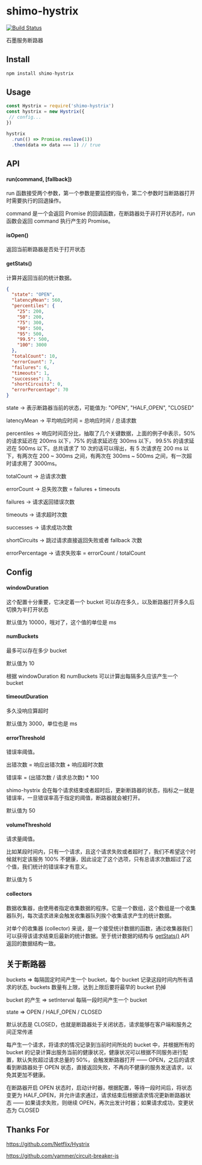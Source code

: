 # shimo-hystrix

[![Build Status](https://travis-ci.org/shimohq/shimo-hystrix.svg?branch=master)](https://travis-ci.org/shimohq/shimo-hystrix)

石墨服务断路器

## Install

```JavaScript
npm install shimo-hystrix
```

## Usage

```JavaScript
const Hystrix = require('shimo-hystrix')
const hystrix = new Hystrix({
 // config...
})

hystrix
  .run(() => Promise.reslove(1))
  .then(data => data === 1) // true
```

## API

#### run(command, [fallback])

run 函数接受两个参数，第一个参数是要监控的指令，第二个参数时当断路器打开时需要执行的回退操作。

command 是一个会返回 Promise 的回调函数，在断路器处于非打开状态时，run 函数会返回 command 执行产生的 Promise。

#### isOpen()

返回当前断路器是否处于打开状态

#### getStats()

计算并返回当前的统计数据。

```JSON
{
  "state": "OPEN",
  "latencyMean": 560,
  "percentiles": {
    "25": 200,
    "50": 200,
    "75": 300,
    "90": 500,
    "95": 500,
    "99.5": 500,
    "100": 3000
  },
  "totalCount": 10,
  "errorCount": 7,
  "failures": 6,
  "timeouts": 1,
  "successes": 3,
  "shortCircuits": 0,
  "errorPercentage": 70
}
```
state -> 表示断路器当前的状态，可能值为: "OPEN", "HALF_OPEN", "CLOSED"

latencyMean -> 平均响应时间 = 总响应时间 / 总请求数

percentiles -> 响应时间百分比，抽取了几个关键数据，上面的例子中表示，50% 的请求延迟在 200ms 以下，75% 的请求延迟在 300ms 以下， 99.5% 的请求延迟在 500ms 以下。总共请求了 10 次的话可以得出，有 5 次请求在 200 ms 以下，有两次在 200 ~ 300ms 之间，有两次在 300ms ~ 500ms 之间，有一次超时请求用了 3000ms。

totalCount -> 总请求次数

errorCount -> 总失败次数 = failures + timeouts

failures -> 请求返回错误次数

timeouts -> 请求超时次数

successes -> 请求成功次数

shortCircuits -> 跳过请求直接返回失败或者 fallback 次数

errorPercentage -> 请求失败率 = errorCount / totalCount

## Config

#### windowDuration

这个配置十分重要，它决定着一个 bucket 可以存在多久，以及断路器打开多久后切换为半打开状态

默认值为 10000，哦对了，这个值的单位是 ms

#### numBuckets

最多可以存在多少 bucket

默认值为 10

根据 windowDuration 和 numBuckets 可以计算出每隔多久应该产生一个 bucket

#### timeoutDuration

多久没响应算超时

默认值为 3000，单位也是 ms

#### errorThreshold

错误率阈值。

出错次数 = 响应出错次数 + 响应超时次数

错误率 = (出错次数 / 请求总次数) * 100

shimo-hystrix 会在每个请求结束或者超时后，更新断路器的状态，指标之一就是错误率，一旦错误率高于指定的阈值，断路器就会被打开。

默认值为 50

#### volumeThreshold

请求量阈值。

比如某段时间内，只有一个请求，且这个请求失败或者超时了，我们不希望这个时候就判定该服务 100% 不健康，因此设定了这个选项，只有总请求次数超过了这个值，我们统计的错误率才有意义。

默认值为 5

#### collectors

数据收集器，由使用者指定收集数据的程序。它是一个数组，这个数组是一个收集器队列，每次请求进来会触发收集器队列挨个收集请求产生的统计数据。

对单个的收集器 (collector) 来说，是一个接受统计数据的函数，通过收集器我们可以获得该请求结束后最新的统计数据。至于统计数据的结构与 [getStats()](#getstats) API 返回的数据结构一致。

## 关于断路器

buckets => 每隔固定时间产生一个 bucket，每个 bucket 记录这段时间内所有请求的状态, buckets 数量有上限，达到上限后要将最早的 bucket 扔掉

bucket 的产生 => setInterval 每隔一段时间产生一个 bucket

state => OPEN / HALF_OPEN / CLOSED

默认状态是 CLOSED，也就是断路器处于关闭状态，请求能够在客户端和服务之间正常传递

每产生一个请求，将请求的情况记录到当前时间所处的 bucket 中，并根据所有的 bucket 的记录计算出服务当前的健康状况，健康状况可以根据不同服务进行配置，默认失败超过请求总量的 50%，会触发断路器打开 —— OPEN，之后的请求看到断路器处于 OPEN 状态，直接返回失败，不再向不健康的服务发送请求，以免其更加不健康。

在断路器开启 OPEN 状态时，启动计时器，根据配置，等待一段时间后，将状态变更为 HALF_OPEN，并允许请求通过，请求结束后根据请求情况更新断路器状态 —— 如果请求失败，则继续 OPEN，再次出发计时器；如果请求成功，变更状态为 CLOSED


## Thanks For

https://github.com/Netflix/Hystrix

https://github.com/yammer/circuit-breaker-js

